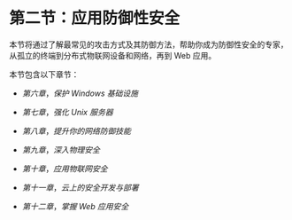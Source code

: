# 第二节：应用防御性安全

本节将通过了解最常见的攻击方式及其防御方法，帮助你成为防御性安全的专家，从孤立的终端到分布式物联网设备和网络，再到 Web 应用。

本节包含以下章节：

+   *第六章*，*保护 Windows 基础设施*

+   *第七章*，*强化 Unix 服务器*

+   *第八章*，*提升你的网络防御技能*

+   *第九章*，*深入物理安全*

+   *第十章*，*应用物联网安全*

+   *第十一章*，*云上的安全开发与部署*

+   *第十二章*，*掌握 Web 应用安全*
